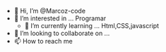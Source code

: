 - 👋 Hi, I’m @Marcoz-code
- 👀 I’m interested in ...  Programar
  - 🌱 I’m currently learning ...  Html,CSS,javascript
- 💞️ I’m looking to collaborate on ... 
- 📫 How to reach me    


<!---
Marcoz-code/Marcoz-code is a ✨ special ✨ repository because its `README.md` (this file) appears on your GitHub profile.
You can click the Preview link to take a look at your changes.
--->

